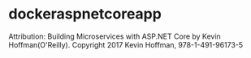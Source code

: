 # dockeraspnetcoreapp
Attribution: Building Microservices with ASP.NET Core by Kevin Hoffman(O'Reilly). Copyright 2017 Kevin Hoffman, 978-1-491-96173-5

